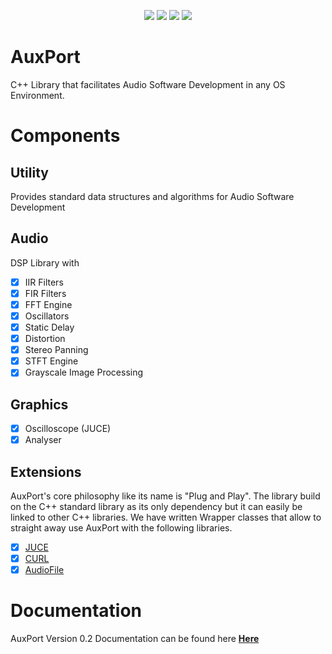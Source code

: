  <p align="center"><img src="https://img.shields.io/github/issues/inpinseptipin/AuxPort"> <img src="https://img.shields.io/github/stars/inpinseptipin/AuxPort"> <img src="https://img.shields.io/badge/Languages-3-red> <img src="https://img.shields.io/github/stars/inpinseptipin/AuxPort"> <img src="https://img.shields.io/github/license/inpinseptipin/AuxPort"></p>

# AuxPort
C++ Library that facilitates Audio Software Development in any OS Environment. 
 
# Components
## Utility
Provides standard data structures and algorithms for Audio Software Development

## Audio
DSP Library with
- [x] IIR Filters
- [x] FIR Filters
- [x] FFT Engine
- [x] Oscillators
- [x] Static Delay
- [x] Distortion
- [x] Stereo Panning
- [x] STFT Engine
- [x] Grayscale Image Processing  

## Graphics
- [x] Oscilloscope (JUCE)
- [x] Analyser
 
## Extensions
AuxPort's core philosophy like its name is "Plug and Play". The library build on the C++ standard library as its only dependency but it can easily be linked to other C++ libraries. We have written Wrapper classes that allow to straight away use AuxPort with the following libraries.

- [x] [JUCE](https://github.com/juce-framework/JUCE.git)
- [x] [CURL](https://github.com/curl/curl.git)
- [x] [AudioFile](https://github.com/adamstark/AudioFile.git)
      
# Documentation
AuxPort Version 0.2 Documentation can be found here **[Here](https://inpinseptipin.github.io/AuxPort/)**
